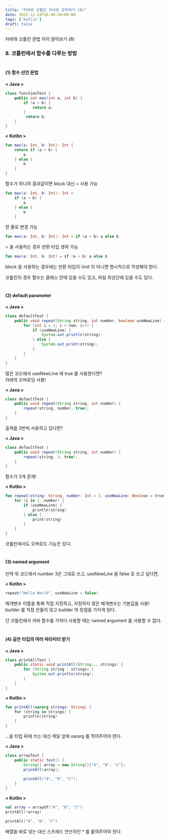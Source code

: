 ```yaml
---
title: "자바와 코틀린 차이로 공부하기 (8)"
date: 2022-12-24T16:40:10+09:00
tags: ['kotlin']
draft: false
---
```


자바와 코틀린 문법 차이 알아보기 (8)
<!--more--> 


### 8. 코틀린에서 함수를 다루는 방법

#

#### (1) 함수 선언 문법

**< Java >**

```java
class functionTest {
    public int max(int a, int b) {
        if (a > b) {
            return a;
        }
         return b;
    }
}
```

**< Kotlin >**

```kotlin
fun max(a: Int, b: Int): Int {
    return if (a > b) {
        a
    } else {
        b
    }
}
```

함수가 하나의 결과값이면 block 대신 = 사용 가능
```kotlin
fun max(a: Int, b: Int): Int =
    if (a > b) {
        a
    } else {
        b
    }
```

한 줄로 변경 가능
````kotlin
fun max(a: Int, b: Int): Int = if (a > b) a else b
````

= 을 사용하는 경우 반환 타입 생략 가능
```kotlin
fun max(a: Int, b: Int) = if (a > b) a else b
```

block 을 사용하는 경우에는 반환 타입이 Unit 이 아니면 명시적으로 작성해야 한다.

코틀린의 경우 함수는 클래스 안에 있을 수도 있고, 파일 최상단에 있을 수도 있다.

#

#### (2) default parameter


**< Java >**

```java
class defaultTest {
    public void repeat(String string, int number, boolean useNewLine) {
        for (int i = 1; i < num; i++) {
            if (useNewLine) {
                System.out.println(string);   
            } else {
                System.out.print(string);
            }
        }
    }
}
```

많은 코드에서 useNewLine 에 true 를 사용한다면?  
자바의 오버로딩 사용!

**< Java >**

```java
class defaultTest {
    public void repeat(String string, int number) {
        repeat(string, number, true);
    }
}
```

출력을 3번씩 사용하고 있다면?

**< Java >**

```java
class defaultTest {
    public void repeat(String string, int number) {
        repeat(string, 3, true);
    }
}
```

함수가 3개 존재!

**< Kotlin >**

```kotlin
fun repeat(string: String, number: Int = 3, useNewLine: Boolean = true) {
    for (i in 1..number) {
        if (useNewLine) {
            println(string)
        } else {
            print(string)
        }
    }
}
```

코틀린에서도 오버로드 기능은 있다.


#

#### (3) named argument

만약 위 코드에서 number 3은 그대로 쓰고, useNewLine 을 false 로 쓰고 싶다면,

**< Kotlin >**

```kotlin
repeat("Hello World", useNewLine = false)
```
매개변수 이름을 통해 직접 지정하고, 지정하지 않은 매개변수는 기본값을 사용!   
builder 를 직접 만들지 않고 builder 의 장점을 가지게 된다.

단 코틀린에서 자바 함수를 가져다 사용할 때는 named argument 를 사용할 수 없다.


#

#### (4) 같은 타입의 여러 파라미터 받기

**< Java >**

```java
class printAllTest {
    public static void printAll(String... strings) {
        for (String string : strings) {
            System.out.println(string);
        }
    }
}
```

**< Kotlin >**

```kotlin
fun printAll(vararg strings: String) {
    for (string in strings) {
        println(string)
    }
}
```

...을 타입 뒤에 쓰는 대신 제일 앞에 vararg 를 적어주어야 한다.


**< Java >**

```java
class arrayTest {
    public static test() {
        String[] array = new String[]{"A", "B", "C"};
        printAll(array);
        
        printAll("A", "B", "C");
    }
}
```
**< Kotlin >**

```kotlin
val array = arrayOf("A", "B", "C")
printAll(*array)

printAll("A", "B", "C")
```

배열을 바로 넣는 대신 스프레드 연산자인 * 를 붙여주어야 한다.
